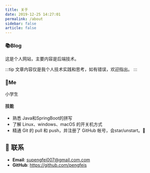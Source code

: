 ```yaml
---
title: 关于
date: 2019-12-25 14:27:01
permalink: /about
sidebar: false
article: false
---
```


### 📚Blog
这是个人网站，主要内容是后端技术。

:::tip
文章内容仅是我个人技术实践和思考，如有错误，欢迎指出。
:::


### 🐼Me
小学生

#### 技能
* 熟悉 Java和SpringBoot的拼写
* 了解 Linux、windows、macOS 的开关机方式
* 精通 Git 的 pull 和 push，并注册了 GitHub 帐号，会star/unstart。🐶


## :email: 联系

- **Email**:  <a href="mailto:supengfei007@gmail.com">supengfei007@gmail.com.com</a>
- **GitHub**: <https://github.com/pengfeis>
